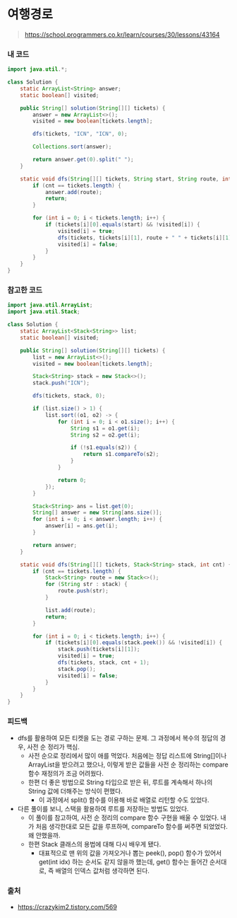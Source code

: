 # 여행경로

> https://school.programmers.co.kr/learn/courses/30/lessons/43164

### 내 코드

```java
import java.util.*;

class Solution {
    static ArrayList<String> answer;
    static boolean[] visited;

    public String[] solution(String[][] tickets) {
        answer = new ArrayList<>();
        visited = new boolean[tickets.length];

        dfs(tickets, "ICN", "ICN", 0);

        Collections.sort(answer);

        return answer.get(0).split(" ");
    }

    static void dfs(String[][] tickets, String start, String route, int cnt) {
        if (cnt == tickets.length) {
            answer.add(route);
            return;
        }

        for (int i = 0; i < tickets.length; i++) {
            if (tickets[i][0].equals(start) && !visited[i]) {
                visited[i] = true;
                dfs(tickets, tickets[i][1], route + " " + tickets[i][1], cnt + 1);
                visited[i] = false;
            }
        }
    }
}
```

### 참고한 코드

```java
import java.util.ArrayList;
import java.util.Stack;

class Solution {
    static ArrayList<Stack<String>> list;
    static boolean[] visited;

    public String[] solution(String[][] tickets) {
        list = new ArrayList<>();
        visited = new boolean[tickets.length];

        Stack<String> stack = new Stack<>();
        stack.push("ICN");

        dfs(tickets, stack, 0);

        if (list.size() > 1) {
            list.sort((o1, o2) -> {
                for (int i = 0; i < o1.size(); i++) {
                    String s1 = o1.get(i);
                    String s2 = o2.get(i);

                    if (!s1.equals(s2)) {
                        return s1.compareTo(s2);
                    }
                }

                return 0;
            });
        }

        Stack<String> ans = list.get(0);
        String[] answer = new String[ans.size()];
        for (int i = 0; i < answer.length; i++) {
            answer[i] = ans.get(i);
        }

        return answer;
    }

    static void dfs(String[][] tickets, Stack<String> stack, int cnt) {
        if (cnt == tickets.length) {
            Stack<String> route = new Stack<>();
            for (String str : stack) {
                route.push(str);
            }

            list.add(route);
            return;
        }

        for (int i = 0; i < tickets.length; i++) {
            if (tickets[i][0].equals(stack.peek()) && !visited[i]) {
                stack.push(tickets[i][1]);
                visited[i] = true;
                dfs(tickets, stack, cnt + 1);
                stack.pop();
                visited[i] = false;
            }
        }
    }
}
```

### 피드백

- dfs를 활용하여 모든 티켓을 도는 경로 구하는 문제. 그 과정에서 복수의 정답의 경우, 사전 순 정리가 핵심.
    - 사전 순으로 정리에서 많이 애를 먹었다. 처음에는 정답 리스트에 String[]이나 ArrayList<String>을 받으려고 했으나, 이렇게 받은 값들을 사전 순 정리하는 compare 함수 재정의가
      조금 어려웠다.
    - 한편 더 좋은 방법으로 String 타입으로 받은 뒤, 루트를 계속해서 하나의 String 값에 더해주는 방식이 편했다.
        - 이 과정에서 split() 함수를 이용해 바로 배열로 리턴할 수도 있었다.
- 다른 풀이를 보니, 스택을 활용하여 루트를 저장하는 방법도 있었다.
    - 이 풀이를 참고하여, 사전 순 정리의 compare 함수 구현을 배울 수 있었다. 내가 처음 생각한대로 모든 값을 루프하며, compareTo 함수를 써주면 되었었다. 왜 안했을까.
    - 한편 Stack 클래스의 용법에 대해 다시 배우게 됐다.
        - 대표적으로 맨 위의 값을 가져오거나 뽑는 peek(), pop() 함수가 있어서 get(int idx) 하는 순서도 같지 않을까 했는데, get() 함수는 들어간 순서대로, 즉 배열의 인덱스 값처럼
          생각하면 된다.

### 출처

- https://crazykim2.tistory.com/569